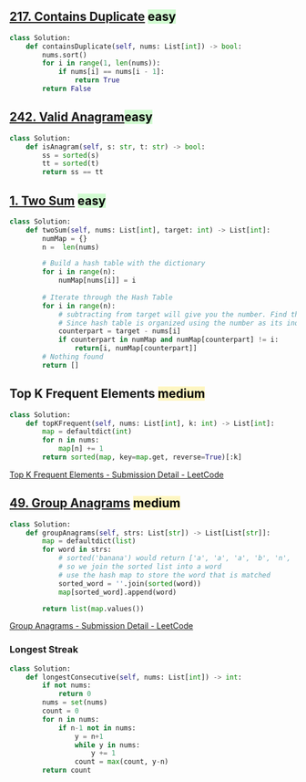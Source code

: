 
## [217. Contains Duplicate](https://leetcode.com/problems/contains-duplicate/) <mark style="background: #BBFABBA6;">easy</mark>

```python
class Solution:
    def containsDuplicate(self, nums: List[int]) -> bool:
        nums.sort()
        for i in range(1, len(nums)):
            if nums[i] == nums[i - 1]:
                return True
        return False
```

## [242. Valid Anagram](https://leetcode.com/problems/valid-anagram/)<mark style="background: #BBFABBA6;">easy</mark>

```python
class Solution:
    def isAnagram(self, s: str, t: str) -> bool:
        ss = sorted(s)
        tt = sorted(t)
        return ss == tt
```

## [1. Two Sum](https://leetcode.com/problems/two-sum/) <mark style="background: #BBFABBA6;">easy</mark>

```python
class Solution:
    def twoSum(self, nums: List[int], target: int) -> List[int]:
        numMap = {}
        n =  len(nums)

        # Build a hash table with the dictionary
        for i in range(n):
            numMap[nums[i]] = i
        
        # Iterate through the Hash Table
        for i in range(n):
            # subtracting from target will give you the number. Find this number from the hash table
            # Since hash table is organized using the number as its indices => numMap[number]
            counterpart = target - nums[i]
            if counterpart in numMap and numMap[counterpart] != i:
                return[i, numMap[counterpart]]
        # Nothing found
        return []
```

## Top K Frequent Elements <mark style="background: #FFF3A3A6;">medium</mark>
```python
class Solution:
    def topKFrequent(self, nums: List[int], k: int) -> List[int]:
        map = defaultdict(int)
        for n in nums:
            map[n] += 1
        return sorted(map, key=map.get, reverse=True)[:k]
```

[Top K Frequent Elements - Submission Detail - LeetCode](https://leetcode.com/submissions/detail/1207746899/)

## [49. Group Anagrams](https://leetcode.com/problems/group-anagrams/) <mark style="background: #FFF3A3A6;">medium</mark>

```python
class Solution:
    def groupAnagrams(self, strs: List[str]) -> List[List[str]]:
        map = defaultdict(list)
        for word in strs:
            # sorted('banana') would return ['a', 'a', 'a', 'b', 'n', 'n'].
            # so we join the sorted list into a word
            # use the hash map to store the word that is matched
            sorted_word = ''.join(sorted(word))
            map[sorted_word].append(word)

        return list(map.values())
```
[Group Anagrams - Submission Detail - LeetCode](https://leetcode.com/submissions/detail/1207731779/)

### Longest Streak
```python
class Solution:
    def longestConsecutive(self, nums: List[int]) -> int:
        if not nums:
            return 0
        nums = set(nums)
        count = 0
        for n in nums:
            if n-1 not in nums:
                y = n+1
                while y in nums:
                    y += 1
                count = max(count, y-n)
        return count

```
